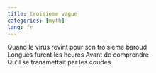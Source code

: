 ```yaml
---
title: troisieme vague
categories: [myth]
lang: fr
---
```


Quand le virus revint pour son troisieme baroud    
Longues furent les heures 
Avant de comprendre     
Qu’il se transmettait par les coudes
